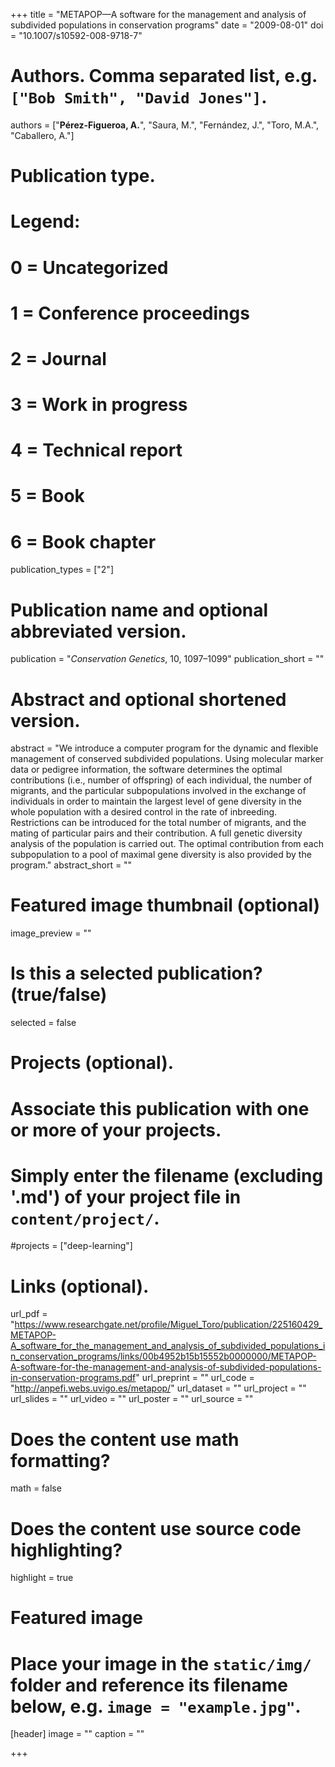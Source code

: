 +++
title = "METAPOP—A software for the management and analysis of subdivided populations in conservation programs"
date = "2009-08-01"
doi = "10.1007/s10592-008-9718-7"

# Authors. Comma separated list, e.g. `["Bob Smith", "David Jones"]`.
authors = ["**Pérez-Figueroa, A.**", "Saura, M.", "Fernández, J.", "Toro, M.A.", "Caballero, A."]

# Publication type.
# Legend:
# 0 = Uncategorized
# 1 = Conference proceedings
# 2 = Journal
# 3 = Work in progress
# 4 = Technical report
# 5 = Book
# 6 = Book chapter
publication_types = ["2"]

# Publication name and optional abbreviated version.
publication = "*Conservation Genetics*,  10, 1097–1099"
publication_short = ""

# Abstract and optional shortened version.
abstract = "We introduce a computer program for the dynamic and flexible management of conserved subdivided populations. Using molecular marker data or pedigree information, the software determines the optimal contributions (i.e., number of offspring) of each individual, the number of migrants, and the particular subpopulations involved in the exchange of individuals in order to maintain the largest level of gene diversity in the whole population with a desired control in the rate of inbreeding. Restrictions can be introduced for the total number of migrants, and the mating of particular pairs and their contribution. A full genetic diversity analysis of the population is carried out. The optimal contribution from each subpopulation to a pool of maximal gene diversity is also provided by the program."
abstract_short = ""

# Featured image thumbnail (optional)
image_preview = ""

# Is this a selected publication? (true/false)
selected = false

# Projects (optional).
#   Associate this publication with one or more of your projects.
#   Simply enter the filename (excluding '.md') of your project file in `content/project/`.
#projects = ["deep-learning"]

# Links (optional).
url_pdf = "https://www.researchgate.net/profile/Miguel_Toro/publication/225160429_METAPOP-A_software_for_the_management_and_analysis_of_subdivided_populations_in_conservation_programs/links/00b4952b15b15552b0000000/METAPOP-A-software-for-the-management-and-analysis-of-subdivided-populations-in-conservation-programs.pdf"
url_preprint = ""
url_code = "http://anpefi.webs.uvigo.es/metapop/"
url_dataset = ""
url_project = ""
url_slides = ""
url_video = ""
url_poster = ""
url_source = ""

# Does the content use math formatting?
math = false

# Does the content use source code highlighting?
highlight = true

# Featured image
# Place your image in the `static/img/` folder and reference its filename below, e.g. `image = "example.jpg"`.
[header]
image = ""
caption = ""

+++


